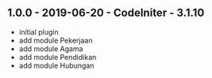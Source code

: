 ## 1.0.0 - 2019-06-20 - CodeIniter - 3.1.10
* initial plugin
* add module Pekerjaan
* add module Agama
* add module Pendidikan
* add module Hubungan